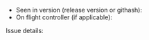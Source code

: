 * Seen in version (release version or githash): 
* On flight controller (if applicable): 

Issue details:
